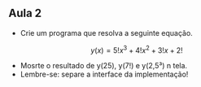 ## Aula 2

- Crie um programa que resolva a seguinte equação.

$$ y(x) = 5!x^3 + 4!x^2 + 3!x + 2! $$

- Mosrte o resultado de y(25), y(7!) e y(2,5³) n tela.
- Lembre-se: separe a interface da implementação!